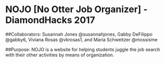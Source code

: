 # NOJO [No Otter Job Organizer] - DiamondHacks 2017

##Collaborators:
Susannah Jones @susannahjones, Gabby DeFilippo @gabby6, Viviana Rosas @vkrosas1, and Maria Schweitzer @mossisme

##Purpose:
NOJO is a website for helping students juggle the job search with their other activities by means of organization.
